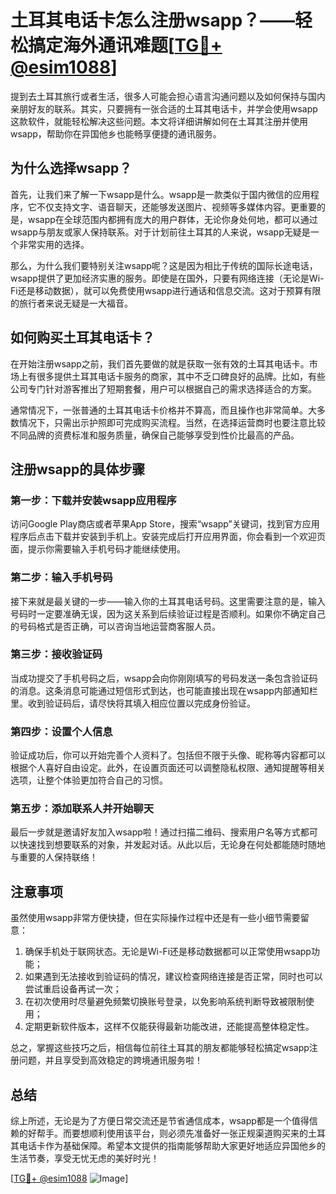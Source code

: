 # 土耳其电话卡怎么注册wsapp？——轻松搞定海外通讯难题[[TG💪+ @esim1088](https://t.me/s/esim1088)]

提到去土耳其旅行或者生活，很多人可能会担心语言沟通问题以及如何保持与国内亲朋好友的联系。其实，只要拥有一张合适的土耳其电话卡，并学会使用wsapp这款软件，就能轻松解决这些问题。本文将详细讲解如何在土耳其注册并使用wsapp，帮助你在异国他乡也能畅享便捷的通讯服务。

## 为什么选择wsapp？

首先，让我们来了解一下wsapp是什么。wsapp是一款类似于国内微信的应用程序，它不仅支持文字、语音聊天，还能够发送图片、视频等多媒体内容。更重要的是，wsapp在全球范围内都拥有庞大的用户群体，无论你身处何地，都可以通过wsapp与朋友或家人保持联系。对于计划前往土耳其的人来说，wsapp无疑是一个非常实用的选择。

那么，为什么我们要特别关注wsapp呢？这是因为相比于传统的国际长途电话，wsapp提供了更加经济实惠的服务。即使是在国外，只要有网络连接（无论是Wi-Fi还是移动数据），就可以免费使用wsapp进行通话和信息交流。这对于预算有限的旅行者来说无疑是一大福音。

## 如何购买土耳其电话卡？

在开始注册wsapp之前，我们首先要做的就是获取一张有效的土耳其电话卡。市场上有很多提供土耳其电话卡服务的商家，其中不乏口碑良好的品牌。比如，有些公司专门针对游客推出了短期套餐，用户可以根据自己的需求选择适合的方案。

通常情况下，一张普通的土耳其电话卡价格并不算高，而且操作也非常简单。大多数情况下，只需出示护照即可完成购买流程。当然，在选择运营商时也要注意比较不同品牌的资费标准和服务质量，确保自己能够享受到性价比最高的产品。

## 注册wsapp的具体步骤

### 第一步：下载并安装wsapp应用程序

访问Google Play商店或者苹果App Store，搜索“wsapp”关键词，找到官方应用程序后点击下载并安装到手机上。安装完成后打开应用界面，你会看到一个欢迎页面，提示你需要输入手机号码才能继续使用。

### 第二步：输入手机号码

接下来就是最关键的一步——输入你的土耳其电话号码。这里需要注意的是，输入号码时一定要准确无误，因为这关系到后续验证过程是否顺利。如果你不确定自己的号码格式是否正确，可以咨询当地运营商客服人员。

### 第三步：接收验证码

当成功提交了手机号码之后，wsapp会向你刚刚填写的号码发送一条包含验证码的消息。这条消息可能通过短信形式到达，也可能直接出现在wsapp内部通知栏里。收到验证码后，请尽快将其填入相应位置以完成身份验证。

### 第四步：设置个人信息

验证成功后，你可以开始完善个人资料了。包括但不限于头像、昵称等内容都可以根据个人喜好自由设定。此外，在设置页面还可以调整隐私权限、通知提醒等相关选项，让整个体验更加符合自己的习惯。

### 第五步：添加联系人并开始聊天

最后一步就是邀请好友加入wsapp啦！通过扫描二维码、搜索用户名等方式都可以快速找到想要联系的对象，并发起对话。从此以后，无论身在何处都能随时随地与重要的人保持联络！

## 注意事项

虽然使用wsapp非常方便快捷，但在实际操作过程中还是有一些小细节需要留意：

1. 确保手机处于联网状态。无论是Wi-Fi还是移动数据都可以正常使用wsapp功能；
2. 如果遇到无法接收到验证码的情况，建议检查网络连接是否正常，同时也可以尝试重启设备再试一次；
3. 在初次使用时尽量避免频繁切换账号登录，以免影响系统判断导致被限制使用；
4. 定期更新软件版本，这样不仅能获得最新功能改进，还能提高整体稳定性。

总之，掌握这些技巧之后，相信每位前往土耳其的朋友都能够轻松搞定wsapp注册问题，并且享受到高效稳定的跨境通讯服务啦！

## 总结

综上所述，无论是为了方便日常交流还是节省通信成本，wsapp都是一个值得信赖的好帮手。而要想顺利使用该平台，则必须先准备好一张正规渠道购买来的土耳其电话卡作为基础保障。希望本文提供的指南能够帮助大家更好地适应异国他乡的生活节奏，享受无忧无虑的美好时光！

[[TG💪+ @esim1088](https://t.me/s/esim1088) ![Image](https://i.postimg.cc/4NQfJmqS/Snipaste-2025-05-13-00-14-12.png)]